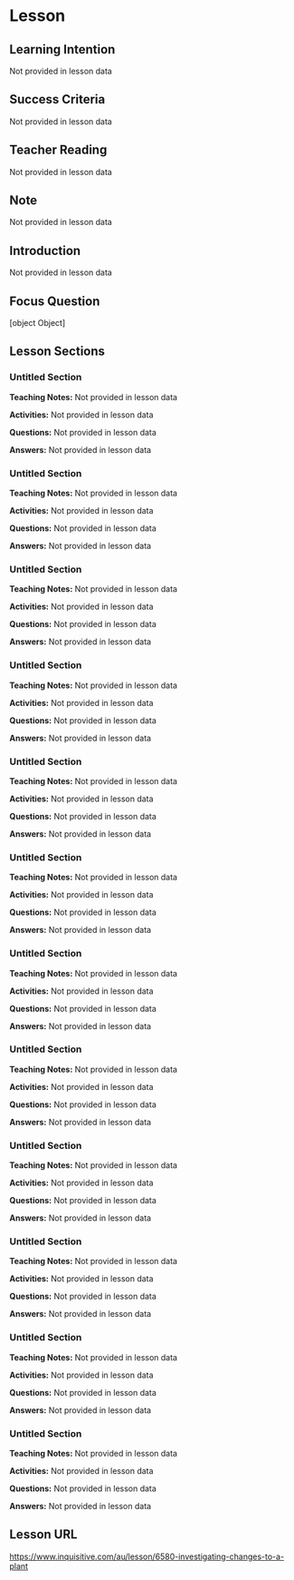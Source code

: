 # Lesson

## Learning Intention
Not provided in lesson data

## Success Criteria
Not provided in lesson data

## Teacher Reading  
Not provided in lesson data

## Note
Not provided in lesson data

## Introduction
Not provided in lesson data

## Focus Question
[object Object]

## Lesson Sections

### Untitled Section

**Teaching Notes:**
Not provided in lesson data

**Activities:**
Not provided in lesson data

**Questions:**
Not provided in lesson data

**Answers:**
Not provided in lesson data


### Untitled Section

**Teaching Notes:**
Not provided in lesson data

**Activities:**
Not provided in lesson data

**Questions:**
Not provided in lesson data

**Answers:**
Not provided in lesson data


### Untitled Section

**Teaching Notes:**
Not provided in lesson data

**Activities:**
Not provided in lesson data

**Questions:**
Not provided in lesson data

**Answers:**
Not provided in lesson data


### Untitled Section

**Teaching Notes:**
Not provided in lesson data

**Activities:**
Not provided in lesson data

**Questions:**
Not provided in lesson data

**Answers:**
Not provided in lesson data


### Untitled Section

**Teaching Notes:**
Not provided in lesson data

**Activities:**
Not provided in lesson data

**Questions:**
Not provided in lesson data

**Answers:**
Not provided in lesson data


### Untitled Section

**Teaching Notes:**
Not provided in lesson data

**Activities:**
Not provided in lesson data

**Questions:**
Not provided in lesson data

**Answers:**
Not provided in lesson data


### Untitled Section

**Teaching Notes:**
Not provided in lesson data

**Activities:**
Not provided in lesson data

**Questions:**
Not provided in lesson data

**Answers:**
Not provided in lesson data


### Untitled Section

**Teaching Notes:**
Not provided in lesson data

**Activities:**
Not provided in lesson data

**Questions:**
Not provided in lesson data

**Answers:**
Not provided in lesson data


### Untitled Section

**Teaching Notes:**
Not provided in lesson data

**Activities:**
Not provided in lesson data

**Questions:**
Not provided in lesson data

**Answers:**
Not provided in lesson data


### Untitled Section

**Teaching Notes:**
Not provided in lesson data

**Activities:**
Not provided in lesson data

**Questions:**
Not provided in lesson data

**Answers:**
Not provided in lesson data


### Untitled Section

**Teaching Notes:**
Not provided in lesson data

**Activities:**
Not provided in lesson data

**Questions:**
Not provided in lesson data

**Answers:**
Not provided in lesson data


### Untitled Section

**Teaching Notes:**
Not provided in lesson data

**Activities:**
Not provided in lesson data

**Questions:**
Not provided in lesson data

**Answers:**
Not provided in lesson data


## Lesson URL
https://www.inquisitive.com/au/lesson/6580-investigating-changes-to-a-plant